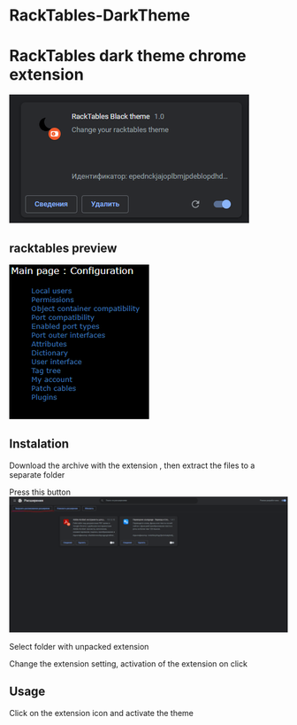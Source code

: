 # RackTables-DarkTheme

# RackTables dark theme chrome extension

![preview.png](preview.png "preview.png")

## racktables preview
![Rack](rack.png "rack.png")

## Instalation


Download the archive with the extension , then extract the files to a separate folder

Press this button
![p](1.png "1.png")

Select folder with unpacked extension

Change the extension setting, activation of the extension on click

## Usage

Click on the extension icon and activate the theme
